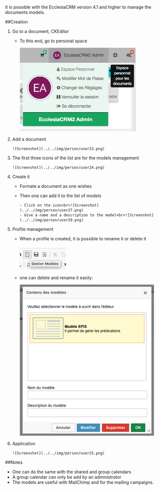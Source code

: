 It is possible with the EcclesiaCRM version 4.1 and higher to manage the documents models. 

##Creation

1. Go to a document, CKEditor 

    - To this end, go to personal space 
       
       ![Screenshot](../../img/person/user22.png)

2. Add a document 
    
       ![Screenshot](../../img/person/user23.png)

3. The first three icons of the list are for the models management 

       ![Screenshot](../../img/person/user24.png)
      
4. Create it 

    - Formate a document as one wishes 

    - Then one can add it to the list of models 
          
          - Click on the icon<br>![Screenshot](../../img/person/user27.png)
          - Give a name and a description to the model<br>![Screenshot](../../img/person/user29.png)

5. Profile management 

    - When a profile is created, it is possible to rename it or delete it 
    
       ![Screenshot](../../img/person/user26.png)
    
    - one can delete and rename it easily: 
    
       ![Screenshot](../../img/person/user28.png)

6. Application 

       ![Screenshot](../../img/person/user25.png)

##Notes 

- One can do the same with the shared and group calendars
- A group calendar can only be add by an administrator 
- The models are useful with MailChimp and for the mailing campaigns. 

